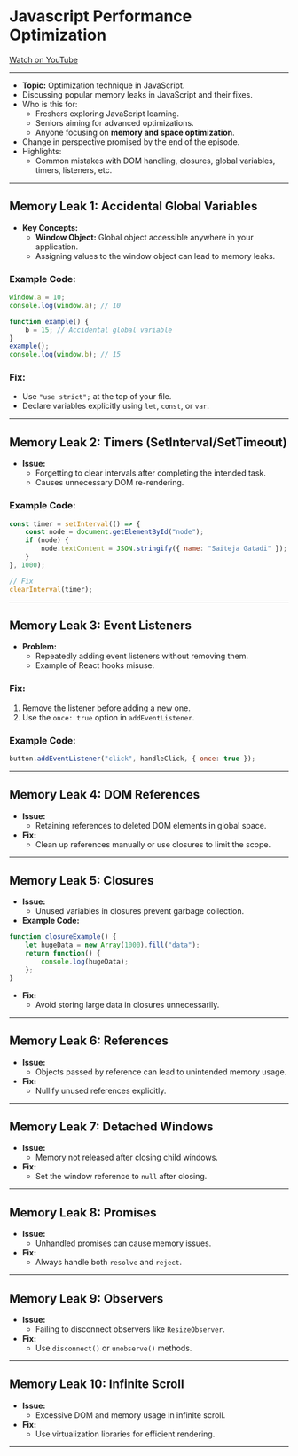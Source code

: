 # Javascript Performance Optimization
[Watch on YouTube](https://www.youtube.com/watch?v=I1b2XF8UJBs)

---


- **Topic:** Optimization technique in JavaScript.
- Discussing popular memory leaks in JavaScript and their fixes.
- Who is this for:
  - Freshers exploring JavaScript learning.
  - Seniors aiming for advanced optimizations.
  - Anyone focusing on **memory and space optimization**.
- Change in perspective promised by the end of the episode.
- Highlights:
  - Common mistakes with DOM handling, closures, global variables, timers, listeners, etc.

---

## Memory Leak 1: Accidental Global Variables

- **Key Concepts:**
  - **Window Object:** Global object accessible anywhere in your application.
  - Assigning values to the window object can lead to memory leaks.

### Example Code:
```javascript
window.a = 10;
console.log(window.a); // 10

function example() {
    b = 15; // Accidental global variable
}
example();
console.log(window.b); // 15
```

### Fix:
- Use `"use strict";` at the top of your file.
- Declare variables explicitly using `let`, `const`, or `var`.

---

## Memory Leak 2: Timers (SetInterval/SetTimeout)

- **Issue:**
  - Forgetting to clear intervals after completing the intended task.
  - Causes unnecessary DOM re-rendering.

### Example Code:
```javascript
const timer = setInterval(() => {
    const node = document.getElementById("node");
    if (node) {
        node.textContent = JSON.stringify({ name: "Saiteja Gatadi" });
    }
}, 1000);

// Fix
clearInterval(timer);
```

---

## Memory Leak 3: Event Listeners

- **Problem:**
  - Repeatedly adding event listeners without removing them.
  - Example of React hooks misuse.

### Fix:
1. Remove the listener before adding a new one.
2. Use the `once: true` option in `addEventListener`.

### Example Code:
```javascript
button.addEventListener("click", handleClick, { once: true });
```

---

## Memory Leak 4: DOM References

- **Issue:**
  - Retaining references to deleted DOM elements in global space.
- **Fix:**
  - Clean up references manually or use closures to limit the scope.

---

## Memory Leak 5: Closures

- **Issue:**
  - Unused variables in closures prevent garbage collection.
- **Example Code:**
```javascript
function closureExample() {
    let hugeData = new Array(1000).fill("data");
    return function() {
        console.log(hugeData);
    };
}
```

- **Fix:**
  - Avoid storing large data in closures unnecessarily.

---

## Memory Leak 6: References

- **Issue:**
  - Objects passed by reference can lead to unintended memory usage.
- **Fix:**
  - Nullify unused references explicitly.

---

## Memory Leak 7: Detached Windows

- **Issue:**
  - Memory not released after closing child windows.
- **Fix:**
  - Set the window reference to `null` after closing.

---

## Memory Leak 8: Promises

- **Issue:**
  - Unhandled promises can cause memory issues.
- **Fix:**
  - Always handle both `resolve` and `reject`.

---

## Memory Leak 9: Observers

- **Issue:**
  - Failing to disconnect observers like `ResizeObserver`.
- **Fix:**
  - Use `disconnect()` or `unobserve()` methods.

---

## Memory Leak 10: Infinite Scroll

- **Issue:**
  - Excessive DOM and memory usage in infinite scroll.
- **Fix:**
  - Use virtualization libraries for efficient rendering.

---
